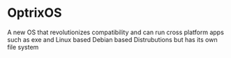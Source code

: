 # OptrixOS
A new OS that revolutionizes compatibility and can run cross platform apps such as exe and Linux based Debian based Distrubutions but has its own file system
